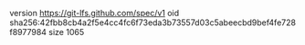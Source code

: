 version https://git-lfs.github.com/spec/v1
oid sha256:42fbb8cb4a2f5e4cc4fc6f73eda3b73557d03c5abeecbd9bef4fe728f8977984
size 1065
